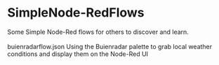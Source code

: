 # SimpleNode-RedFlows
Some Simple Node-Red flows for others to discover and learn. <br><br>
buienradarflow.json  Using the Buienradar palette to grab local weather conditions and display them on the Node-Red UI
